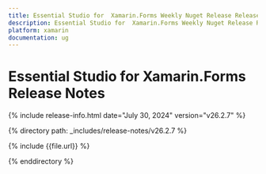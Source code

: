 ```yaml
---
title: Essential Studio for  Xamarin.Forms Weekly Nuget Release Release Notes  
description: Essential Studio for  Xamarin.Forms Weekly Nuget Release Release Notes  
platform: xamarin
documentation: ug
---
```


# Essential Studio for  Xamarin.Forms  Release Notes  

{% include release-info.html date="July 30, 2024"  version="v26.2.7" %} 

{% directory path: _includes/release-notes/v26.2.7 %}

{% include {{file.url}} %}

{% enddirectory %}